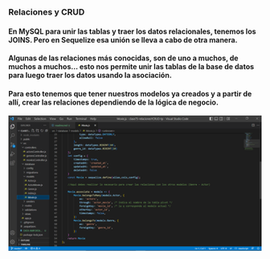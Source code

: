 ### Relaciones y CRUD
#### En MySQL para unir las tablas y traer los datos relacionales, tenemos los JOINS. Pero en Sequelize esa unión se lleva a cabo de otra manera. 
#### Algunas de las relaciones más conocidas, son de uno a muchos, de muchos a muchos... esto nos permite unir las tablas de la base de datos para luego traer los datos usando la asociación. 
#### Para esto tenemos que tener nuestros modelos ya creados y a partir de allí, crear las relaciones dependiendo de la lógica de negocio. 
![relacionesYCrud](public/img/relaciones.png)
